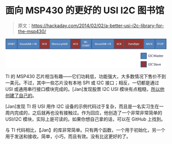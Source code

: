 # 面向 MSP430 的更好的 USI I2C 图书馆

> 原文：<https://hackaday.com/2014/02/02/a-better-usi-i2c-library-for-the-msp430/>

![USI](img/9c3ec838c1a76988d53c55d999b9460d.png)

TI 的 MSP430 芯片相当有趣——它们功耗低，功能强大，大多数情况下售价不到一美元。不过，其中一些芯片没有本地 SPI 或 I2C 接口；相反，一切都是通过 USI 或通用串行接口模块完成的。[Jan]发现股票 I2C USI 模块有点粗糙，[所以他创建了自己的](http://jan.rychter.com/enblog/msp430-i2c-usi-library-released)。

[Jan]发现 TI 将 USI 用作 I2C 设备的示例代码过于复杂，而且是一名实习生在一周内完成的，之后就再也没有接触过。作为回应，他创造了一个非常非常简单的 USI/I2C 模块，实际上是可读的。如果你想自己拿的话，可以在 GitHub 上找到。

与 TI 代码相比，【Jan】的库非常简单。只有两个函数，一个用于初始化，另一个用于发送和接收。简单，小巧，而且有效。没有比这更好的了。